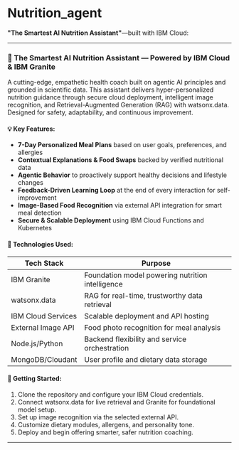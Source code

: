 # Nutrition_agent
**"The Smartest AI Nutrition Assistant"**—built with IBM Cloud:

---

### 🥗 The Smartest AI Nutrition Assistant — Powered by IBM Cloud & IBM Granite

A cutting-edge, empathetic health coach built on agentic AI principles and grounded in scientific data. This assistant delivers hyper-personalized nutrition guidance through secure cloud deployment, intelligent image recognition, and Retrieval-Augmented Generation (RAG) with watsonx.data. Designed for safety, adaptability, and continuous improvement.

#### 💡 Key Features:
- **7-Day Personalized Meal Plans** based on user goals, preferences, and allergies
- **Contextual Explanations & Food Swaps** backed by verified nutritional data
- **Agentic Behavior** to proactively support healthy decisions and lifestyle changes
- **Feedback-Driven Learning Loop** at the end of every interaction for self-improvement
- **Image-Based Food Recognition** via external API integration for smart meal detection
- **Secure & Scalable Deployment** using IBM Cloud Functions and Kubernetes

#### 🧪 Technologies Used:
| Tech Stack        | Purpose |
|-------------------|--------|
| IBM Granite        | Foundation model powering nutrition intelligence |
| watsonx.data       | RAG for real-time, trustworthy data retrieval |
| IBM Cloud Services | Scalable deployment and API hosting |
| External Image API | Food photo recognition for meal analysis |
| Node.js/Python     | Backend flexibility and service orchestration |
| MongoDB/Cloudant   | User profile and dietary data storage |

#### 🚀 Getting Started:
1. Clone the repository and configure your IBM Cloud credentials.
2. Connect watsonx.data for live retrieval and Granite for foundational model setup.
3. Set up image recognition via the selected external API.
4. Customize dietary modules, allergens, and personality tone.
5. Deploy and begin offering smarter, safer nutrition coaching.

---


